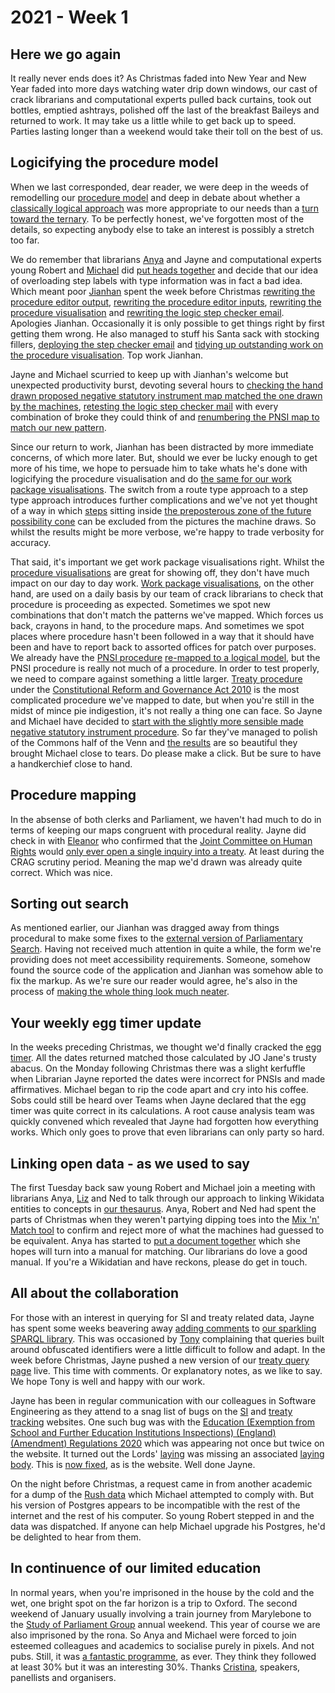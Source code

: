 # 2021 - Week 1

## Here we go again

It really never ends does it? As Christmas faded into New Year and New Year faded into more days watching water drip down windows, our cast of crack librarians and computational experts pulled back curtains, took out bottles, emptied ashtrays, polished off the last of the breakfast Baileys and returned to work. It may take us a little while to get back up to speed. Parties lasting longer than a weekend would take their toll on the best of us.

## Logicifying the procedure model

When we last corresponded, dear reader, we were deep in the weeds of remodelling our [procedure model](https://ukparliament.github.io/ontologies/procedure/procedure-ontology.html) and deep in debate about whether a [classically logical approach](https://en.wikipedia.org/wiki/Boolean_algebra) was more appropriate to our needs than a [turn toward the ternary](https://en.wikipedia.org/wiki/Three-valued_logic). To be perfectly honest, we've forgotten most of the details, so expecting anybody else to take an interest is possibly a stretch too far.

We do remember that librarians [Anya](https://twitter.com/bitten_) and Jayne and computational experts young Robert and [Michael](https://twitter.com/fantasticlife) did [put heads together](https://trello.com/c/rriSC6rW/300-do-we-need-to-move-to-3-characters-for-labelling-decision-and-logic-steps) and decide that our idea of overloading step labels with type information was in fact a bad idea. Which meant poor [Jianhan](https://twitter.com/jianhanzhu) spent the week before Christmas [rewriting the procedure editor output](https://trello.com/c/BL42O19y/47-surface-step-type-label-on-all-listings-of-steps-in-procedure-editor), [rewriting the procedure editor inputs](https://trello.com/c/KV9cYzUE/48-surface-step-type-when-creating-updating-a-route), [rewriting the procedure visualisation](https://trello.com/c/PqHfSZXv/49-surface-step-type-label-in-procedure-visualisation) and [rewriting the logic step checker email](https://trello.com/c/H4ahiA6k/50-surface-step-type-label-in-input-output-checker-emails). Apologies Jianhan. Occasionally it is only possible to get things right by first getting them wrong. He also managed to stuff his Santa sack with stocking fillers, [deploying the step checker email](https://trello.com/c/rsQ4Vv2b/42-validate-the-number-of-inputs-and-outputs-to-steps) and [tidying up outstanding work on the procedure visualisation](https://trello.com/c/KKxTlrFj/25-rewrite-procedure-visualisation). Top work Jianhan.

Jayne and Michael scurried to keep up with Jianhan's welcome but unexpected productivity burst, devoting several hours to [checking the hand drawn proposed negative statutory instrument map matched the one drawn by the machines](https://trello.com/c/fSPhdp63/54-recheck-pnsi-omnigraffle-viz), [retesting the logic step checker mail](https://trello.com/c/LLu3XPHL/52-restest-input-output-checker-emails) with every combination of broke they could think of and [renumbering the PNSI map to match our new pattern](https://trello.com/c/PgEQ4C4g/51-renumber-pnsi-steps).

Since our return to work, Jianhan has been distracted by more immediate concerns, of which more later. But, should we ever be lucky enough to get more of his time, we hope to persuade him to take whats he's done with logicifying the procedure visualisation and do [the same for our work package visualisations](https://trello.com/c/CSr8KMvp/26-rewrite-work-package-visualisation). The switch from a route type approach to a step type approach introduces further complications and we've not yet thought of a way in which [steps](https://ukparliament.github.io/ontologies/procedure/procedure-ontology.html#d4e175) sitting inside [the preposterous zone of the future possibility cone](https://thevoroscope.com/2015/12/28/on-examining-preposterous-futures/) can be excluded from the pictures the machine draws. So whilst the results might be more verbose, we're happy to trade verbosity for accuracy. 

That said, it's important we get work package visualisations right. Whilst the [procedure visualisations](https://procedures.azurewebsites.net/Procedures/6/graph) are great for showing off, they don't have much impact on our day to day work. [Work package visualisations](https://procedures.azurewebsites.net/WorkPackages/1152/graph), on the other hand, are used on a daily basis by our team of crack librarians to check that procedure is proceeding as expected. Sometimes we spot new combinations that don't match the patterns we've mapped. Which forces us back, crayons in hand, to the procedure maps. And sometimes we spot places where procedure hasn't been followed in a way that it should have been and have to report back to assorted offices for patch over purposes. We already have the [PNSI procedure](https://ukparliament.github.io/ontologies/procedure/flowcharts/proposed-negative-sis/proposed-negative-sis.pdf) [re-mapped to a logical model](https://ukparliament.github.io/ontologies/procedure/flowcharts/proposed-negative-sis//logic-gates/proposed-negative-sis.pdf), but the PNSI procedure is really not much of a procedure. In order to test properly, we need to compare against something a little larger. [Treaty procedure](https://ukparliament.github.io/ontologies/procedure/flowcharts/crag-treaties/crag-treaties.pdf) under the [Constitutional Reform and Governance Act 2010](https://www.legislation.gov.uk/ukpga/2010/25/part/2) is the most complicated procedure we've mapped to date, but when you're still in the midst of mince pie indigestion, it's not really a thing one can face. So Jayne and Michael have decided to [start with the slightly more sensible made negative statutory instrument procedure](https://trello.com/c/XodNqLKV/15-remap-made-negative). So far they've managed to polish of the Commons half of the Venn and [the results](https://ukparliament.github.io/ontologies/procedure/flowcharts/sis/logic-gates/made-negative.pdf) are so beautiful they brought Michael close to tears. Do please make a click. But be sure to have a handkerchief close to hand.

## Procedure mapping

In the absense of both clerks and Parliament, we haven't had much to do in terms of keeping our maps congruent with procedural reality. Jayne did check in with [Eleanor](https://twitter.com/ellie_hourigan) who confirmed that the [Joint Committee on Human Rights](https://committees.parliament.uk/committee/93/human-rights-joint-committee) would [only ever open a single inquiry into a treaty](https://trello.com/c/orAuOIiQ/328-eh-ah-are-jchr-steps-correct-in-treaty-procedure). At least during the CRAG scrutiny period. Meaning the map we'd drawn was already quite correct. Which was nice.

## Sorting out search

As mentioned earlier, our Jianhan was dragged away from things procedural to make some fixes to the [external version of Parliamentary Search](https://search-material.parliament.uk/). Having not received much attention in quite a while, the form we're providing does not meet accessibility requirements. Someone, somehow found the source code of the application and Jianhan was somehow able to fix the markup. As we're sure our reader would agree, he's also in the process of [making the whole thing look much neater](https://search-material-test.azurewebsites.net/).

## Your weekly egg timer update

In the weeks preceding Christmas, we thought we'd finally cracked the [egg timer](https://parliament-calendar.herokuapp.com/). All the dates returned matched those calculated by JO Jane's trusty abacus. On the Monday following Christmas there was a slight kerfuffle when Librarian Jayne reported the dates were incorrect for PNSIs and made affirmatives. Michael began to rip the code apart and cry into his coffee. Sobs could still be heard over Teams when Jayne declared that the egg timer was quite correct in its calculations. A root cause analysis team was quickly convened which revealed that Jayne had forgotten how everything works. Which only goes to prove that even librarians can only party so hard.

## Linking open data - as we used to say

The first Tuesday back saw young Robert and Michael join a meeting with librarians Anya, [Liz](https://twitter.com/greensideknits) and Ned to talk through our approach to linking Wikidata entities to concepts in [our thesaurus](https://explore.data.parliament.uk/?learnmore=Thesaurus). Anya, Robert and Ned had spent the parts of Christmas when they weren't partying dipping toes into the [Mix 'n' Match tool](https://mix-n-match.toolforge.org/#/catalog/1229) to confirm and reject more of what the machines had guessed to be equivalent. Anya has started to [put a document together](https://docs.google.com/document/d/1_MjxU_SKHPHvXa6mcFN0gOz6rRgO-kfKz9wD2tMH5RE/edit) which she hopes will turn into a manual for matching. Our librarians do love a good manual. If you're a Wikidatian and have reckons, please do get in touch.

## All about the collaboration

For those with an interest in querying for SI and treaty related data, Jayne has spent some weeks beavering away [adding comments](https://trello.com/c/BFYSMqLf/150-add-comments-to-sparql-library) to [our sparkling SPARQL library](https://ukparliament.github.io/ontologies/procedure/meta/queries/). This was occasioned by [Tony](https://twitter.com/psychemedia) complaining that queries built around obfuscated identifiers were a little difficult to follow and adapt. In the week before Christmas, Jayne pushed a new version of our [treaty query page](https://ukparliament.github.io/ontologies/procedure/meta/queries/instrument-types/treaties/) live. This time with comments. Or explanatory notes, as we like to say. We hope Tony is well and happy with our work.

Jayne has been in regular communication with our colleagues in Software Engineering as they attend to a snag list of bugs on the [SI](https://statutoryinstruments.parliament.uk/) and [treaty tracking](https://treaties.parliament.uk/) websites. One such bug was with the [Education (Exemption from School and Further Education Institutions Inspections) (England) (Amendment) Regulations 2020](https://statutoryinstruments.parliament.uk/timeline/8RmlAaoE/SI-2020/) which was appearing not once but twice on the website. It turned out the Lords' [laying](https://ukparliament.github.io/ontologies/laying/laying-ontology.html#d4e106) was missing an associated [laying body](https://ukparliament.github.io/ontologies/laying/laying-ontology.html#d4e94). This is [now fixed](https://trello.com/c/mpnPIlQ4/310-cherwell-call-1299381-duplicate-si-on-website), as is the website. Well done Jayne.

On the night before Christmas, a request came in from another academic for a dump of the [Rush data](https://membersafter1832.historyofparliamentonline.org/) which Michael attempted to comply with. But his version of Postgres appears to be incompatible with the rest of the internet and the rest of his computer. So young Robert stepped in and the data was dispatched. If anyone can help Michael upgrade his Postgres, he'd be delighted to hear from them.

## In continuence of our limited education

In normal years, when you're imprisoned in the house by the cold and the wet, one bright spot on the far horizon is a trip to Oxford. The second weekend of January usually involving a train journey from Marylebone to the [Study of Parliament Group](https://studyofparliamentgroup.org/) annual weekend. This year of course we are also imprisoned by the rona. So Anya and Michael were forced to join esteemed colleagues and academics to socialise purely in pixels. And not pubs. Still, it was [a fantastic programme](https://studyofparliamentgroup.org/programme/), as ever. They think they followed at least 30% but it was an interesting 30%. Thanks [Cristina](https://twitter.com/estrangeirada), speakers, panellists and organisers.
